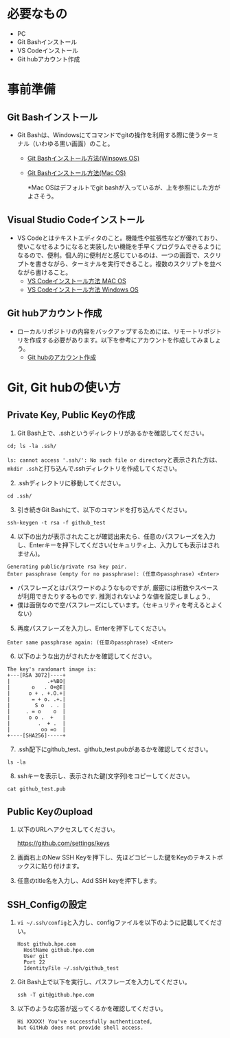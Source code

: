 # 必要なもの
+ PC
+ Git Bashインストール
+ VS Codeインストール
+ Git hubアカウント作成

# 事前準備
## Git Bashインストール
+ Git Bashは、Windowsにてコマンドでgitの操作を利用する際に使うターミナル（いわゆる黒い画面）のこと。
  + [Git Bashインストール方法(Winsows OS)](https://eng-entrance.com/git-install)
  + [Git Bashインストール方法(Mac OS)](https://qiita.com/NorsteinBekkler/items/a0622ee6a39d08d61b72)
  
    *Mac OSはデフォルトでgit bashが入っているが、上を参照にした方がよさそう。
## Visual Studio Codeインストール
+ VS Codeとはテキストエディタのこと。機能性や拡張性などが優れており、使いこなせるようになると実装したい機能を手早くプログラムできるようになるので、便利。個人的に便利だと感じているのは、一つの画面で、スクリプトを書きながら、ターミナルを実行できること。複数のスクリプトを並べながら書けること。
  + [VS Codeインストール方法 MAC OS](https://qiita.com/watamura/items/51c70fbb848e5f956fd6)
  + [VS Codeインストール方法 Windows OS](https://qiita.com/psychoroid/items/7d85ae6bade4a67aedb1)

## Git hubアカウント作成
+ ローカルリポジトリの内容をバックアップするためには、リモートリポジトリを作成する必要があります。以下を参考にアカウントを作成してみましょう。
  + [Git hubのアカウント作成](https://techacademy.jp/magazine/6235)

# Git, Git hubの使い方
## Private Key, Public Keyの作成
1.  Git Bash上で、.sshというディレクトリがあるかを確認してください。  
  ```
  cd; ls -la .ssh/
  ```
  `ls: cannot access '.ssh/': No such file or directory`と表示された方は、`mkdir .ssh`と打ち込んで.sshディレクトリを作成してください。

2.  .sshディレクトリに移動してください。 
  ```
  cd .ssh/
  ```
3.  引き続きGit Bashにて、以下のコマンドを打ち込んでください。    
  ```
  ssh-keygen -t rsa -f github_test
  ```

4.  以下の出力が表示されたことが確認出来たら、任意のパスフレーズを入力し、Enterキーを押下してください(セキュリティ上、入力しても表示はされません)。  
  ```
  Generating public/private rsa key pair.
  Enter passphrase (empty for no passphrase): (任意のpassphrase) <Enter>
  ```
  * パスフレーズとはパスワードのようなものですが, 厳密には桁数やスペースが利用できたりするものです. 推測されないような値を設定しましょう.,
  * 僕は面倒なので空パスフレーズにしています。（セキュリティを考えるとよくない）

5.  再度パスフレーズを入力し、Enterを押下してください。
  ```
  Enter same passphrase again: (任意のpassphrase) <Enter>
  ```

6.  以下のような出力がされたかを確認してください。
  ```
  The key's randomart image is:
  +---[RSA 3072]----+
  |            .+%BO|
  |       o   . O+@E|
  |      o + . +.O.+|
  |       = + o. .+.|
  |        S o  . . |
  |     . = o    o  |
  |      o o .  +   |
  |         .  + .  |
  |          oo =o  |
  +----[SHA256]-----+
  ```

7.  .ssh配下にgithub_test、github_test.pubがあるかを確認してください。
  ```
  ls -la 
  ```

8.  sshキーを表示し、表示された鍵(文字列)をコピーしてください。
  ```
  cat github_test.pub
  ```

## Public Keyのupload
1.  以下のURLへアクセスしてください。

    https://github.com/settings/keys

2.  画面右上のNew SSH Keyを押下し、先ほどコピーした鍵をKeyのテキストボックスに貼り付けます。

3.  任意のtitle名を入力し、Add SSH keyを押下します。

## SSH_Configの設定
1. `vi ~/.ssh/config`と入力し、configファイルを以下のように記載してください。
    ```
    Host github.hpe.com
      HostName github.hpe.com
      User git
      Port 22
      IdentityFile ~/.ssh/github_test
    ```

1. Git Bash上で以下を実行し、パスフレーズを入力してください。
    ```
    ssh -T git@github.hpe.com
    ```

1. 以下のような応答が返ってくるかを確認してください。  
    ```
    Hi XXXXX! You've successfully authenticated,
    but GitHub does not provide shell access.
    ```



